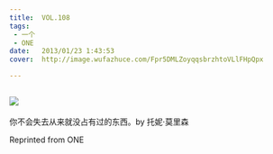 ```yaml
---
title:	VOL.108
tags:
 - 一个
 - ONE
date:	2013/01/23 1:43:53
cover:	http://image.wufazhuce.com/Fpr5DMLZoyqqsbrzhtoVLlFHpQpx

---
```

![](http://image.wufazhuce.com/Fpr5DMLZoyqqsbrzhtoVLlFHpQpx)
---

你不会失去从来就没占有过的东西。by 托妮·莫里森
 
Reprinted from ONE
